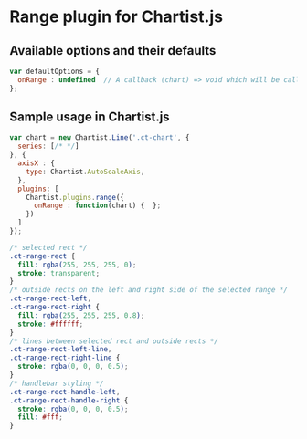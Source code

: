 # Range plugin for Chartist.js

## Available options and their defaults

```javascript
var defaultOptions = {
  onRange : undefined  // A callback (chart) => void which will be called on range selection. 
};
```

## Sample usage in Chartist.js

    
```javascript
var chart = new Chartist.Line('.ct-chart', {
  series: [/* */]
}, {
  axisX : {
    type: Chartist.AutoScaleAxis,
  },
  plugins: [
    Chartist.plugins.range({
      onRange : function(chart) {  };
    })
  ]
});
```

```css
/* selected rect */
.ct-range-rect {
  fill: rgba(255, 255, 255, 0);
  stroke: transparent;
}
/* outside rects on the left and right side of the selected range */
.ct-range-rect-left,
.ct-range-rect-right {
  fill: rgba(255, 255, 255, 0.8);
  stroke: #ffffff;
}
/* lines between selected rect and outside rects */
.ct-range-rect-left-line,
.ct-range-rect-right-line {
  stroke: rgba(0, 0, 0, 0.5);
}
/* handlebar styling */
.ct-range-rect-handle-left,
.ct-range-rect-handle-right {
  stroke: rgba(0, 0, 0, 0.5);
  fill: #fff;
}
```
